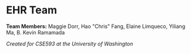 # EHR Team
**Team Members:** Maggie Dorr, Hao "Chris" Fang, Elaine Limqueco, Yiliang Ma, B. Kevin Ramamada  
  
*Created for CSE593 at the University of Washington*
